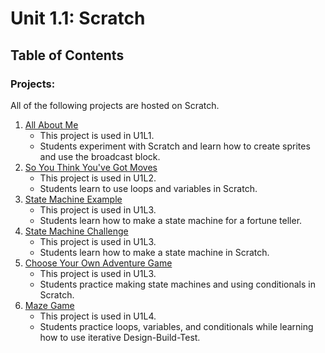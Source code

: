 # Unit 1.1: Scratch

## Table of Contents

### Projects:

All of the following projects are hosted on Scratch.

1. [All About Me](https://scratch.mit.edu/projects/199757118/)
    * This project is used in U1L1.
    * Students experiment with Scratch and learn how to create sprites and use the broadcast block.
1. [So You Think You've Got Moves](https://scratch.mit.edu/projects/200128110/)
    * This project is used in U1L2.
    * Students learn to use loops and variables in Scratch.
1. [State Machine Example](FortuneTellerStateMachineSample.png)
    * This project is used in U1L3.
    * Students learn how to make a state machine for a fortune teller.
1. [State Machine Challenge](https://scratch.mit.edu/projects/202394000/)
    * This project is used in U1L3.
    * Students learn how to make a state machine in Scratch.
1. [Choose Your Own Adventure Game](https://scratch.mit.edu/projects/200106180/)
    * This project is used in U1L3.
    * Students practice making state machines and using conditionals in Scratch.
1. [Maze Game](https://scratch.mit.edu/projects/201471886/)
    * This project is used in U1L4.
    * Students practice loops, variables, and conditionals while learning how to use iterative Design-Build-Test.
